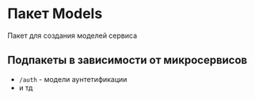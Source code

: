 # Пакет Models

Пакет для создания моделей сервиса

## Подпакеты в зависимости от микросервисов
- `/auth` - модели аунтетификации
- и тд